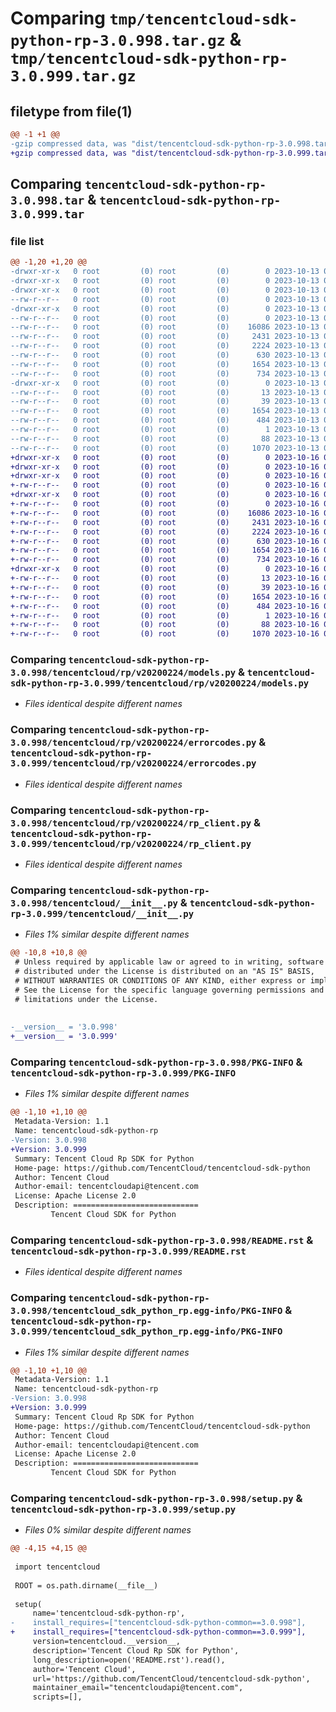 # Comparing `tmp/tencentcloud-sdk-python-rp-3.0.998.tar.gz` & `tmp/tencentcloud-sdk-python-rp-3.0.999.tar.gz`

## filetype from file(1)

```diff
@@ -1 +1 @@
-gzip compressed data, was "dist/tencentcloud-sdk-python-rp-3.0.998.tar", last modified: Fri Oct 13 00:34:18 2023, max compression
+gzip compressed data, was "dist/tencentcloud-sdk-python-rp-3.0.999.tar", last modified: Mon Oct 16 00:33:35 2023, max compression
```

## Comparing `tencentcloud-sdk-python-rp-3.0.998.tar` & `tencentcloud-sdk-python-rp-3.0.999.tar`

### file list

```diff
@@ -1,20 +1,20 @@
-drwxr-xr-x   0 root         (0) root         (0)        0 2023-10-13 00:34:18.000000 tencentcloud-sdk-python-rp-3.0.998/
-drwxr-xr-x   0 root         (0) root         (0)        0 2023-10-13 00:34:18.000000 tencentcloud-sdk-python-rp-3.0.998/tencentcloud/
-drwxr-xr-x   0 root         (0) root         (0)        0 2023-10-13 00:34:18.000000 tencentcloud-sdk-python-rp-3.0.998/tencentcloud/rp/
--rw-r--r--   0 root         (0) root         (0)        0 2023-10-13 00:34:18.000000 tencentcloud-sdk-python-rp-3.0.998/tencentcloud/rp/__init__.py
-drwxr-xr-x   0 root         (0) root         (0)        0 2023-10-13 00:34:18.000000 tencentcloud-sdk-python-rp-3.0.998/tencentcloud/rp/v20200224/
--rw-r--r--   0 root         (0) root         (0)        0 2023-10-13 00:34:18.000000 tencentcloud-sdk-python-rp-3.0.998/tencentcloud/rp/v20200224/__init__.py
--rw-r--r--   0 root         (0) root         (0)    16086 2023-10-13 00:34:18.000000 tencentcloud-sdk-python-rp-3.0.998/tencentcloud/rp/v20200224/models.py
--rw-r--r--   0 root         (0) root         (0)     2431 2023-10-13 00:34:18.000000 tencentcloud-sdk-python-rp-3.0.998/tencentcloud/rp/v20200224/errorcodes.py
--rw-r--r--   0 root         (0) root         (0)     2224 2023-10-13 00:34:18.000000 tencentcloud-sdk-python-rp-3.0.998/tencentcloud/rp/v20200224/rp_client.py
--rw-r--r--   0 root         (0) root         (0)      630 2023-10-13 00:34:18.000000 tencentcloud-sdk-python-rp-3.0.998/tencentcloud/__init__.py
--rw-r--r--   0 root         (0) root         (0)     1654 2023-10-13 00:34:18.000000 tencentcloud-sdk-python-rp-3.0.998/PKG-INFO
--rw-r--r--   0 root         (0) root         (0)      734 2023-10-13 00:34:18.000000 tencentcloud-sdk-python-rp-3.0.998/README.rst
-drwxr-xr-x   0 root         (0) root         (0)        0 2023-10-13 00:34:18.000000 tencentcloud-sdk-python-rp-3.0.998/tencentcloud_sdk_python_rp.egg-info/
--rw-r--r--   0 root         (0) root         (0)       13 2023-10-13 00:34:18.000000 tencentcloud-sdk-python-rp-3.0.998/tencentcloud_sdk_python_rp.egg-info/top_level.txt
--rw-r--r--   0 root         (0) root         (0)       39 2023-10-13 00:34:18.000000 tencentcloud-sdk-python-rp-3.0.998/tencentcloud_sdk_python_rp.egg-info/requires.txt
--rw-r--r--   0 root         (0) root         (0)     1654 2023-10-13 00:34:18.000000 tencentcloud-sdk-python-rp-3.0.998/tencentcloud_sdk_python_rp.egg-info/PKG-INFO
--rw-r--r--   0 root         (0) root         (0)      484 2023-10-13 00:34:18.000000 tencentcloud-sdk-python-rp-3.0.998/tencentcloud_sdk_python_rp.egg-info/SOURCES.txt
--rw-r--r--   0 root         (0) root         (0)        1 2023-10-13 00:34:18.000000 tencentcloud-sdk-python-rp-3.0.998/tencentcloud_sdk_python_rp.egg-info/dependency_links.txt
--rw-r--r--   0 root         (0) root         (0)       88 2023-10-13 00:34:18.000000 tencentcloud-sdk-python-rp-3.0.998/setup.cfg
--rw-r--r--   0 root         (0) root         (0)     1070 2023-10-13 00:34:18.000000 tencentcloud-sdk-python-rp-3.0.998/setup.py
+drwxr-xr-x   0 root         (0) root         (0)        0 2023-10-16 00:33:35.000000 tencentcloud-sdk-python-rp-3.0.999/
+drwxr-xr-x   0 root         (0) root         (0)        0 2023-10-16 00:33:35.000000 tencentcloud-sdk-python-rp-3.0.999/tencentcloud/
+drwxr-xr-x   0 root         (0) root         (0)        0 2023-10-16 00:33:35.000000 tencentcloud-sdk-python-rp-3.0.999/tencentcloud/rp/
+-rw-r--r--   0 root         (0) root         (0)        0 2023-10-16 00:33:35.000000 tencentcloud-sdk-python-rp-3.0.999/tencentcloud/rp/__init__.py
+drwxr-xr-x   0 root         (0) root         (0)        0 2023-10-16 00:33:35.000000 tencentcloud-sdk-python-rp-3.0.999/tencentcloud/rp/v20200224/
+-rw-r--r--   0 root         (0) root         (0)        0 2023-10-16 00:33:35.000000 tencentcloud-sdk-python-rp-3.0.999/tencentcloud/rp/v20200224/__init__.py
+-rw-r--r--   0 root         (0) root         (0)    16086 2023-10-16 00:33:35.000000 tencentcloud-sdk-python-rp-3.0.999/tencentcloud/rp/v20200224/models.py
+-rw-r--r--   0 root         (0) root         (0)     2431 2023-10-16 00:33:35.000000 tencentcloud-sdk-python-rp-3.0.999/tencentcloud/rp/v20200224/errorcodes.py
+-rw-r--r--   0 root         (0) root         (0)     2224 2023-10-16 00:33:35.000000 tencentcloud-sdk-python-rp-3.0.999/tencentcloud/rp/v20200224/rp_client.py
+-rw-r--r--   0 root         (0) root         (0)      630 2023-10-16 00:33:35.000000 tencentcloud-sdk-python-rp-3.0.999/tencentcloud/__init__.py
+-rw-r--r--   0 root         (0) root         (0)     1654 2023-10-16 00:33:35.000000 tencentcloud-sdk-python-rp-3.0.999/PKG-INFO
+-rw-r--r--   0 root         (0) root         (0)      734 2023-10-16 00:33:35.000000 tencentcloud-sdk-python-rp-3.0.999/README.rst
+drwxr-xr-x   0 root         (0) root         (0)        0 2023-10-16 00:33:35.000000 tencentcloud-sdk-python-rp-3.0.999/tencentcloud_sdk_python_rp.egg-info/
+-rw-r--r--   0 root         (0) root         (0)       13 2023-10-16 00:33:35.000000 tencentcloud-sdk-python-rp-3.0.999/tencentcloud_sdk_python_rp.egg-info/top_level.txt
+-rw-r--r--   0 root         (0) root         (0)       39 2023-10-16 00:33:35.000000 tencentcloud-sdk-python-rp-3.0.999/tencentcloud_sdk_python_rp.egg-info/requires.txt
+-rw-r--r--   0 root         (0) root         (0)     1654 2023-10-16 00:33:35.000000 tencentcloud-sdk-python-rp-3.0.999/tencentcloud_sdk_python_rp.egg-info/PKG-INFO
+-rw-r--r--   0 root         (0) root         (0)      484 2023-10-16 00:33:35.000000 tencentcloud-sdk-python-rp-3.0.999/tencentcloud_sdk_python_rp.egg-info/SOURCES.txt
+-rw-r--r--   0 root         (0) root         (0)        1 2023-10-16 00:33:35.000000 tencentcloud-sdk-python-rp-3.0.999/tencentcloud_sdk_python_rp.egg-info/dependency_links.txt
+-rw-r--r--   0 root         (0) root         (0)       88 2023-10-16 00:33:35.000000 tencentcloud-sdk-python-rp-3.0.999/setup.cfg
+-rw-r--r--   0 root         (0) root         (0)     1070 2023-10-16 00:33:35.000000 tencentcloud-sdk-python-rp-3.0.999/setup.py
```

### Comparing `tencentcloud-sdk-python-rp-3.0.998/tencentcloud/rp/v20200224/models.py` & `tencentcloud-sdk-python-rp-3.0.999/tencentcloud/rp/v20200224/models.py`

 * *Files identical despite different names*

### Comparing `tencentcloud-sdk-python-rp-3.0.998/tencentcloud/rp/v20200224/errorcodes.py` & `tencentcloud-sdk-python-rp-3.0.999/tencentcloud/rp/v20200224/errorcodes.py`

 * *Files identical despite different names*

### Comparing `tencentcloud-sdk-python-rp-3.0.998/tencentcloud/rp/v20200224/rp_client.py` & `tencentcloud-sdk-python-rp-3.0.999/tencentcloud/rp/v20200224/rp_client.py`

 * *Files identical despite different names*

### Comparing `tencentcloud-sdk-python-rp-3.0.998/tencentcloud/__init__.py` & `tencentcloud-sdk-python-rp-3.0.999/tencentcloud/__init__.py`

 * *Files 1% similar despite different names*

```diff
@@ -10,8 +10,8 @@
 # Unless required by applicable law or agreed to in writing, software
 # distributed under the License is distributed on an "AS IS" BASIS,
 # WITHOUT WARRANTIES OR CONDITIONS OF ANY KIND, either express or implied.
 # See the License for the specific language governing permissions and
 # limitations under the License.
 
 
-__version__ = '3.0.998'
+__version__ = '3.0.999'
```

### Comparing `tencentcloud-sdk-python-rp-3.0.998/PKG-INFO` & `tencentcloud-sdk-python-rp-3.0.999/PKG-INFO`

 * *Files 1% similar despite different names*

```diff
@@ -1,10 +1,10 @@
 Metadata-Version: 1.1
 Name: tencentcloud-sdk-python-rp
-Version: 3.0.998
+Version: 3.0.999
 Summary: Tencent Cloud Rp SDK for Python
 Home-page: https://github.com/TencentCloud/tencentcloud-sdk-python
 Author: Tencent Cloud
 Author-email: tencentcloudapi@tencent.com
 License: Apache License 2.0
 Description: ============================
         Tencent Cloud SDK for Python
```

### Comparing `tencentcloud-sdk-python-rp-3.0.998/README.rst` & `tencentcloud-sdk-python-rp-3.0.999/README.rst`

 * *Files identical despite different names*

### Comparing `tencentcloud-sdk-python-rp-3.0.998/tencentcloud_sdk_python_rp.egg-info/PKG-INFO` & `tencentcloud-sdk-python-rp-3.0.999/tencentcloud_sdk_python_rp.egg-info/PKG-INFO`

 * *Files 1% similar despite different names*

```diff
@@ -1,10 +1,10 @@
 Metadata-Version: 1.1
 Name: tencentcloud-sdk-python-rp
-Version: 3.0.998
+Version: 3.0.999
 Summary: Tencent Cloud Rp SDK for Python
 Home-page: https://github.com/TencentCloud/tencentcloud-sdk-python
 Author: Tencent Cloud
 Author-email: tencentcloudapi@tencent.com
 License: Apache License 2.0
 Description: ============================
         Tencent Cloud SDK for Python
```

### Comparing `tencentcloud-sdk-python-rp-3.0.998/setup.py` & `tencentcloud-sdk-python-rp-3.0.999/setup.py`

 * *Files 0% similar despite different names*

```diff
@@ -4,15 +4,15 @@
 
 import tencentcloud
 
 ROOT = os.path.dirname(__file__)
 
 setup(
     name='tencentcloud-sdk-python-rp',
-    install_requires=["tencentcloud-sdk-python-common==3.0.998"],
+    install_requires=["tencentcloud-sdk-python-common==3.0.999"],
     version=tencentcloud.__version__,
     description='Tencent Cloud Rp SDK for Python',
     long_description=open('README.rst').read(),
     author='Tencent Cloud',
     url='https://github.com/TencentCloud/tencentcloud-sdk-python',
     maintainer_email="tencentcloudapi@tencent.com",
     scripts=[],
```

